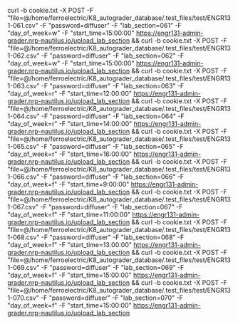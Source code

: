 curl -b cookie.txt -X POST -F "file=@/home/ferroelectric/K8_autograder_database/.test_files/test/ENGR131-061.csv" -F "password=diffuser" -F "lab_section=061" -F "day_of_week=w" -F "start_time=15:00:00" https://engr131-admin-grader.nrp-nautilus.io/upload_lab_section &&
curl -b cookie.txt -X POST -F "file=@/home/ferroelectric/K8_autograder_database/.test_files/test/ENGR131-062.csv" -F "password=diffuser" -F "lab_section=062" -F "day_of_week=w" -F "start_time=15:00:00" https://engr131-admin-grader.nrp-nautilus.io/upload_lab_section &&
curl -b cookie.txt -X POST -F "file=@/home/ferroelectric/K8_autograder_database/.test_files/test/ENGR131-063.csv" -F "password=diffuser" -F "lab_section=063" -F "day_of_week=r" -F "start_time=12:00:00" https://engr131-admin-grader.nrp-nautilus.io/upload_lab_section &&
curl -b cookie.txt -X POST -F "file=@/home/ferroelectric/K8_autograder_database/.test_files/test/ENGR131-064.csv" -F "password=diffuser" -F "lab_section=064" -F "day_of_week=r" -F "start_time=14:00:00" https://engr131-admin-grader.nrp-nautilus.io/upload_lab_section &&
curl -b cookie.txt -X POST -F "file=@/home/ferroelectric/K8_autograder_database/.test_files/test/ENGR131-065.csv" -F "password=diffuser" -F "lab_section=065" -F "day_of_week=r" -F "start_time=16:00:00" https://engr131-admin-grader.nrp-nautilus.io/upload_lab_section &&
curl -b cookie.txt -X POST -F "file=@/home/ferroelectric/K8_autograder_database/.test_files/test/ENGR131-066.csv" -F "password=diffuser" -F "lab_section=066" -F "day_of_week=f" -F "start_time=9:00:00" https://engr131-admin-grader.nrp-nautilus.io/upload_lab_section &&
curl -b cookie.txt -X POST -F "file=@/home/ferroelectric/K8_autograder_database/.test_files/test/ENGR131-067.csv" -F "password=diffuser" -F "lab_section=067" -F "day_of_week=f" -F "start_time=11:00:00" https://engr131-admin-grader.nrp-nautilus.io/upload_lab_section &&
curl -b cookie.txt -X POST -F "file=@/home/ferroelectric/K8_autograder_database/.test_files/test/ENGR131-068.csv" -F "password=diffuser" -F "lab_section=068" -F "day_of_week=f" -F "start_time=13:00:00" https://engr131-admin-grader.nrp-nautilus.io/upload_lab_section &&
curl -b cookie.txt -X POST -F "file=@/home/ferroelectric/K8_autograder_database/.test_files/test/ENGR131-069.csv" -F "password=diffuser" -F "lab_section=069" -F "day_of_week=f" -F "start_time=15:00:00" https://engr131-admin-grader.nrp-nautilus.io/upload_lab_section &&
curl -b cookie.txt -X POST -F "file=@/home/ferroelectric/K8_autograder_database/.test_files/test/ENGR131-070.csv" -F "password=diffuser" -F "lab_section=070" -F "day_of_week=f" -F "start_time=15:00:00" https://engr131-admin-grader.nrp-nautilus.io/upload_lab_section
